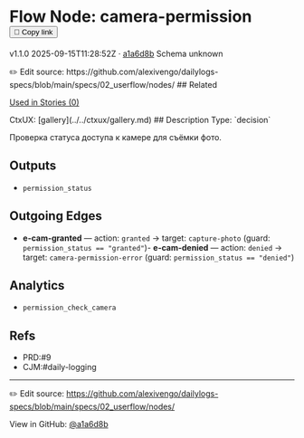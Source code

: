 
# Flow Node: camera-permission <button class="copy-link" aria-label="Copy page link" onclick="window.spechubCopyLink && window.spechubCopyLink()">🔗 Copy link</button>

<p class="badges">
  <span class="badge version">v1.1.0</span>
  <span class="badge build">2025-09-15T11:28:52Z · <a href="https://github.com/alexivengo/dailylogs-specs/commits/main" target="_blank" rel="noopener" class="sha">a1a6d8b</a></span>
  <span class="badge schema unknown">Schema unknown</span>
</p>
✏️ Edit source: https://github.com/alexivengo/dailylogs-specs/blob/main/specs/02_userflow/nodes/
## Related
<p>
  <span class="chip">
    <a href="../stories/index.md#?flow=camera-permission">Used in Stories (0)</a>
  </span>
</p>
CtxUX:
<span class="chip">[gallery](../../ctxux/gallery.md)</span>
## Description
Type: `decision`

Проверка статуса доступа к камере для съёмки фото.


## Outputs
- `permission_status`

## Outgoing Edges
- **e-cam-granted** — action: `granted` → target: `capture-photo` (guard: `permission_status == "granted"`)- **e-cam-denied** — action: `denied` → target: `camera-permission-error` (guard: `permission_status == "denied"`)

## Analytics
- `permission_check_camera`

## Refs
- PRD:#9
- CJM:#daily-logging

---
✏️ Edit source: https://github.com/alexivengo/dailylogs-specs/blob/main/specs/02_userflow/nodes/

<p class="page-meta">
  View in GitHub: <a href="https://github.com/alexivengo/dailylogs-specs/commit/a1a6d8b" target="_blank" rel="noopener">@a1a6d8b</a></p>